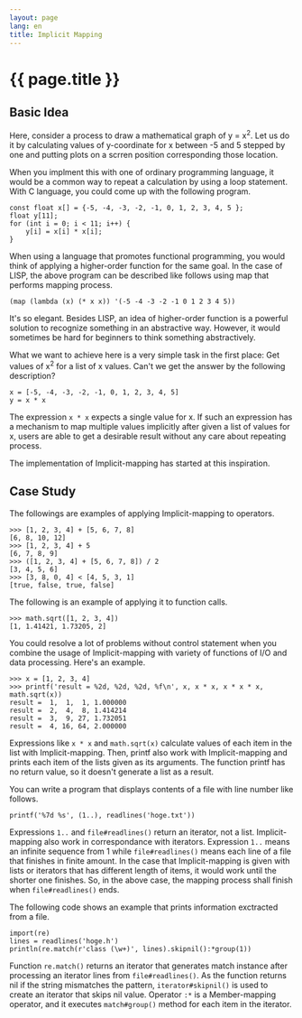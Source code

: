 ```yaml
---
layout: page
lang: en
title: Implicit Mapping
---
```


# {{ page.title }}

## Basic Idea

Here, consider a process to draw a mathematical graph of y = x<sup>2</sup>.
Let us do it by calculating values of y-coordinate for x between -5 and 5 stepped by one
and putting plots on a scrren position corresponding those location.

When you implment this with one of ordinary programming language,
it would be a common way to repeat a calculation by using a loop statement.
With C language, you could come up with the following program.

    const float x[] = {-5, -4, -3, -2, -1, 0, 1, 2, 3, 4, 5 };
    float y[11];
    for (int i = 0; i < 11; i++) {
        y[i] = x[i] * x[i];
    }

When using a language that promotes functional programming,
you would think of applying a higher-order function for the same goal.
In the case of LISP, the above program can be described like follows using map that
performs mapping process.

    (map (lambda (x) (* x x)) '(-5 -4 -3 -2 -1 0 1 2 3 4 5))

It's so elegant. Besides LISP, an idea of higher-order function is a powerful solution
to recognize something in an abstractive way.
However, it would sometimes be hard for beginners to think something abstractively.

What we want to achieve here is a very simple task in the first place:
Get values of x<sup>2</sup> for a list of x values.
Can't we get the answer by the following description?

    x = [-5, -4, -3, -2, -1, 0, 1, 2, 3, 4, 5]
    y = x * x

The expression `x * x` expects a single value for x.
If such an expression has a mechanism to map multiple values implicitly after given
a list of values for x, users are able to get a desirable result without
any care about repeating process.

The implementation of Implicit-mapping has started at this inspiration.


## Case Study

The followings are examples of applying Implicit-mapping to operators.

    >>> [1, 2, 3, 4] + [5, 6, 7, 8]
    [6, 8, 10, 12]
    >>> [1, 2, 3, 4] + 5
    [6, 7, 8, 9]
    >>> ([1, 2, 3, 4] + [5, 6, 7, 8]) / 2
    [3, 4, 5, 6]
    >>> [3, 8, 0, 4] < [4, 5, 3, 1]
    [true, false, true, false]

The following is an example of applying it to function calls.

    >>> math.sqrt([1, 2, 3, 4])
    [1, 1.41421, 1.73205, 2]

You could resolve a lot of problems without control statement
when you combine the usage of Implicit-mapping with variety of functions of
I/O and data processing.
Here's an example.

    >>> x = [1, 2, 3, 4]
    >>> printf('result = %2d, %2d, %2d, %f\n', x, x * x, x * x * x, math.sqrt(x))
    result =  1,  1,  1, 1.000000
    result =  2,  4,  8, 1.414214
    result =  3,  9, 27, 1.732051
    result =  4, 16, 64, 2.000000

Expressions like `x * x` and `math.sqrt(x)` calculate values of each item in the list with Implicit-mapping.
Then, printf also work with Implicit-mapping and prints each item of the lists given as its arguments.
The function printf has no return value, so it doesn't generate a list as a result.

You can write a program that displays contents of a file with line number
like follows.

    printf('%7d %s', (1..), readlines('hoge.txt'))

Expressions `1..` and `file#readlines()` return an iterator, not a list.
Implicit-mapping also work in correspondance with iterators.
Expression `1..` means an infinite sequence from 1 while `file#readlines()`
means each line of a file that finishes in finite amount.
In the case that Implicit-mapping is given with
lists or iterators that has different length of items, it would work until
the shorter one finishes. So, in the above case, the mapping process shall
finish when `file#readlines()` ends.

The following code shows an example that prints information exctracted
from a file.

    import(re)
    lines = readlines('hoge.h')
    println(re.match(r'class (\w+)', lines).skipnil():*group(1))

Function `re.match()` returns an iterator that generates match instance
after processing an iterator lines from `file#readlines()`.
As the function returns nil if the string mismatches the pattern,
`iterator#skipnil()` is used to create an iterator that skips nil value.
Operator `:*` is a Member-mapping operator, and it executes `match#group()` method
for each item in the iterator.
